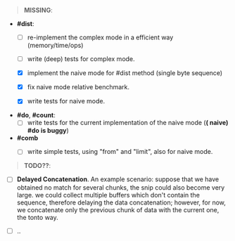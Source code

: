 >__MISSING__:
  
  - __#dist__:
    - [ ] re-implement the complex mode in a efficient way (memory/time/ops)
    - [ ] write (deep) tests for complex mode.
    - [x] implement the naive mode for #dist method (single byte sequence)
    - [x] fix naive mode relative benchmark.
    - [x] write tests for naive mode.
  
  
  - __#do__, __#count__:
    - [ ] write tests for the current implementation of the naive mode (__( naive) #do is buggy__)

  - __#comb__
    - [ ] write simple tests, using "from" and "limit", also for naive mode.


>__TODO??__:

  - [ ] __Delayed Concatenation__. An example scenario: suppose that we have obtained
        no match for several chunks, the snip could also become very large. we could
        collect multiple buffers which don't contain the sequence, therefore delaying
        the data concatenation; however, for now, we concatenate only the previous
        chunk of data with the current one, the tonto way.
  
  - [ ] ..